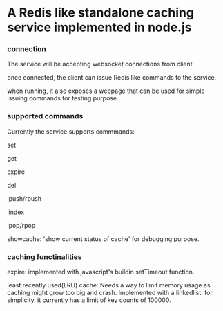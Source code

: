#     A Redis like standalone caching service implemented in node.js


### connection
The service will be accepting websocket connections from client.

once connected, the client can issue Redis like commands to the service.

when running, it also exposes a webpage that can be used for simple issuing commands for testing purpose.

### supported commands
Currently the service supports commmands:

set

get

expire

del

lpush/rpush

lindex

lpop/rpop

showcache:  'show current status of cache' for debugging purpose.

### caching functinalities
expire:  implemented with javascript's buildin setTimeout function.

least recently used(LRU) cache:  Needs a way to limit memory usage as caching might grow too big and crash. Implemented with a linkedlist. for simplicity, it currently has a limit of key counts of 100000.





